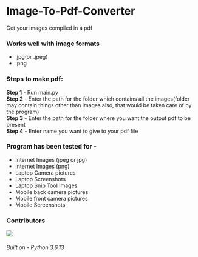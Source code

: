 # Image-To-Pdf-Converter
Get your images compiled in a pdf

### Works well with image formats
- .jpg(or .jpeg)
- .png


### Steps to make pdf:
<b>Step 1</b> - Run main.py <br>
<b>Step 2</b> - Enter the path for the folder which contains all the images(folder may contain things other than images also, that would be taken care of by the program) <br>
<b>Step 3</b> - Enter the path for the folder where you want the output pdf to be present <br>
<b>Step 4</b> - Enter name you want to give to your pdf file <br>


### Program has been tested for -
- Internet Images (jpeg or jpg)
- Internet Images (png)
- Laptop Camera pictures
- Laptop Screenshots
- Laptop Snip Tool Images
- Mobile back camera pictures
- Mobile front camera pictures
- Mobile Screenshots


### Contributors

[![](https://github.com/SarthakKeshari.png?size=50)](https://github.com/SarthakKeshari)


###### Built on - Python 3.6.13
